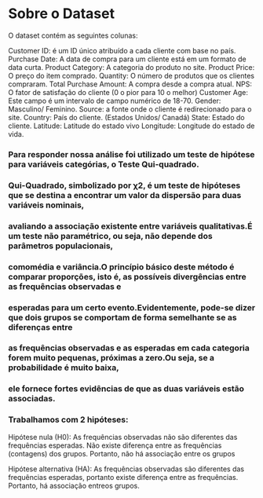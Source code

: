 # Sobre o Dataset

O dataset contém as seguintes colunas: 

Customer ID: é um ID único atribuído a cada cliente com base no país.
Purchase Date:  A data de compra para um cliente está em um formato de data curta.
Product Category: A categoria do produto no site.
Product Price: O preço do item comprado.
Quantity:  O número de produtos que os clientes compraram.
Total Purchase Amount: A compra desde a compra atual.
NPS: O fator de satisfação do cliente (0 o pior para 10 o melhor)
Customer Age: Este campo é um intervalo de campo numérico de 18-70.
Gender: Masculino/ Feminino.
Source: a fonte onde o cliente é redirecionado para o site.
Country: País do cliente. (Estados Unidos/ Canadá)
State: Estado do cliente.
Latitude: Latitude do estado vivo
Longitude: Longitude do estado de vida.

### Para responder nossa análise foi utilizado um teste de hipótese para variáveis categórias, o Teste Qui-quadrado.

  ### Qui-Quadrado, simbolizado por χ2, é um teste de hipóteses que se destina a encontrar um  valor  da  dispersão  para  duas  variáveis  nominais,
  ### avaliando  a  associação  existente  entre variáveis qualitativas.É um teste não paramétrico, ou seja, não depende dos parâmetros populacionais,
  ### comomédia e variância.O princípio básico deste método é comparar proporções, isto é, as possíveis divergências entre as frequências observadas e 
  ### esperadas para um certo evento.Evidentemente, pode-se dizer que dois grupos se comportam de forma semelhante se as diferenças  entre  
  ### as  frequências  observadas  e  as  esperadas  em  cada  categoria  forem  muito pequenas, próximas a zero.Ou seja, se a probabilidade é muito baixa, 
  ### ele fornece fortes evidências de que as duas variáveis estão associadas.

### Trabalhamos com 2 hipóteses:

  Hipótese nula (H0): As frequências observadas não são diferentes das frequências esperadas. 
                 Não existe diferença entre as frequências (contagens) dos grupos.
                 Portanto, não há associação entre os grupos
  
  Hipótese  alternativa (HA):  As  frequências  observadas  são  diferentes  das  frequências esperadas,
                          portanto  existe  diferença  entre  as  frequências.
                          Portanto,  há  associação  entreos grupos.
